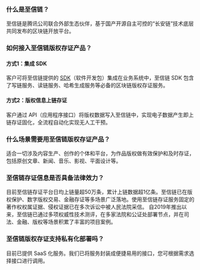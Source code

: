 ### 什么是至信链？			
至信链是腾讯公司联合外部生态伙伴，基于国产开源自主可控的“长安链”技术底层共同发布的区块链开放平台。

### 如何接入至信链版权存证产品？			
#### 方式1：集成 SDK
客户可将至信链提供的 [SDK](https://www.zxinchain.com/accessDocuments/#%E5%8F%91%E8%B5%B7%E6%95%B0%E5%AD%97%E7%89%88%E6%9D%83%E5%AD%98%E8%AF%81%E8%AF%B7%E6%B1%82)（软件开发包）集成在业务系统中，至信链 SDK 包含了写链服务、读链服务、哈希生成服务等必备的区块链版权存证服务。



#### 方式2：版权信息上链存证
客户通过 API（应用程序接口）将版权数据写入至信链中，实现电子数据产生即上链存证固化，全流程自动化实现无人工干预。

### 什么场景需要用至信链版权存证产品？			
适合一切涉及内容生产、创作的个体和平台，为作品版权做有效保护和及时存证，包括原创文章、新闻、音乐、影视、平面设计等。

### 至信链存证信息是否具备法律效力？			
目前至信链存证平台日均上链量超50万条，累计上链数据超1亿条。至信链已在版权保护、数字版权交易、金融存证等多场景广泛落地。使用至信链存证服务固定的著作权权属证据、侵权证据已在多次诉讼中被人民法院采信。
自2019年推出以来，至信链已通过多项权威性技术测评，在多家法院和公证处部署节点，并在司法、金融、版权等场景积累了丰富的项目案例。

### 至信链版权存证支持私有化部署吗？
目前已提供 SaaS 化服务。我们已将服务封装成便捷易用的接口，您可根据需求选择接口进行调用。
